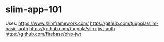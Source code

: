 # slim-app-101
Uses:
https://www.slimframework.com/
https://github.com/tuupola/slim-basic-auth
https://github.com/tuupola/slim-jwt-auth
https://github.com/firebase/php-jwt